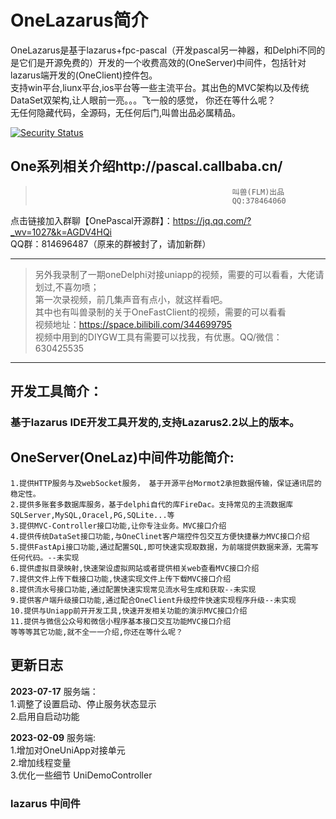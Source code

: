 # OneLazarus简介
OneLazarus是基于lazarus+fpc-pascal（开发pascal另一神器，和Delphi不同的是它们是开源免费的）开发的一个收费高效的(OneServer)中间件，包括针对lazarus端开发的(OneClient)控件包。  
 支持win平台,liunx平台,ios平台等一些主流平台。其出色的MVC架构以及传统DataSet双架构,让人眼前一亮。。。飞一般的感觉， 你还在等什么呢？   
 无任何隐藏代码，全源码，无任何后门,叫兽出品必属精品。   

[![Security Status](https://www.murphysec.com/platform3/v31/badge/1676410356589420544.svg)](https://www.murphysec.com/console/report/1676410356530700288/1676410356589420544)

## One系列相关介绍http://pascal.callbaba.cn/
>                                                 叫兽(FLM)出品
>                                                 QQ:378464060
点击链接加入群聊【OnePascal开源群】：https://jq.qq.com/?_wv=1027&k=AGDV4HQi  
QQ群：814696487（原来的群被封了，请加新群）

---
>另外我录制了一期oneDelphi对接uniapp的视频，需要的可以看看，大佬请划过,不喜勿喷；  
>第一次录视频，前几集声音有点小，就这样看吧。  
>其中也有叫兽录制的关于OneFastClient的视频，需要的可以看看  
>视频地址：https://space.bilibili.com/344699795  
>视频中用到的DIYGW工具有需要可以找我，有优惠。QQ/微信：630425535  
---
                                           
## 开发工具简介：
### 基于lazarus IDE开发工具开发的,支持Lazarus2.2以上的版本。

## OneServer(OneLaz)中间件功能简介:  
	1.提供HTTP服务与及webSocket服务， 基于开源平台Mormot2承担数据传输，保证通讯层的稳定性。  
	2.提供多账套多数据库服务，基于delphi自代的库FireDac。支持常见的主流数据库SQLServer,MySQL,Oracel,PG,SQLite...等  
	3.提供MVC-Controller接口功能,让你专注业务。MVC接口介绍  
	4.提供传统DataSet接口功能,与OneClinet客户端控件包交互方便快捷暴力MVC接口介绍  
	5.提供FastApi接口功能,通过配置SQL,即可快速实现取数据，为前端提供数据来源，无需写任何代码。--未实现  
	6.提供虚拟目录映射,快速架设虚拟网站或者提供相关web查看MVC接口介绍  
	7.提供文件上传下载接口功能,快速实现文件上传下载MVC接口介绍  
	8.提供流水号接口功能,通过配置快速实现常见流水号生成和获取--未实现  
	9.提供客户端升级接口功能,通过配合OneClient升级控件快速实现程序升级--未实现  
	10.提供与Uniapp前开开发工具,快速开发相关功能的演示MVC接口介绍  
	11.提供与微信公众号和微信小程序基本接口交互功能MVC接口介绍  
	等等等其它功能,就不全一一介绍,你还在等什么呢？  


## 更新日志
**********2023-07-17**********
服务端：  
	1.调整了设置启动、停止服务状态显示  
	2.启用自启动功能  

**********2023-02-09**********
服务端:  
	1.增加对OneUniApp对接单元  
	2.增加线程变量  
	3.优化一些细节 UniDemoController  

### lazarus 中间件 